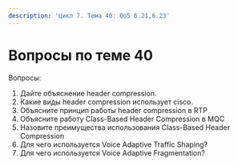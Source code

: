 ```yaml
---
description: 'Цикл 7. Тема 40: QoS 6.21,6.23'
---
```


# Вопросы по теме 40

Вопросы:  
1. Дайте объяснение header compression.  
2. Какие виды header compression использует cisco.  
3. Объясните принцип работы header compression в RTP  
4. Объясните работу Class-Based Header Compression в MQC  
5. Назовите преимущества использования Class-Based Header Compression  
6. Для чего используется Voice Adaptive Traffic Shaping?  
7. Для чего используется Voice Adaptive Fragmentation?

